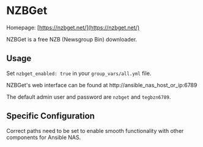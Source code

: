 # NZBGet

Homepage: [https://nzbget.net/](https://nzbget.net/)

NZBGet is a free NZB (Newsgroup Bin) downloader.  

## Usage

Set `nzbget_enabled: true` in your `group_vars/all.yml` file.

NZBGet's web interface can be found at http://ansible_nas_host_or_ip:6789

The default admin user and password are `nzbget` and `tegbzn6789`.

## Specific Configuration

Correct paths need to be set to enable smooth functionality with other components for Ansible NAS.

